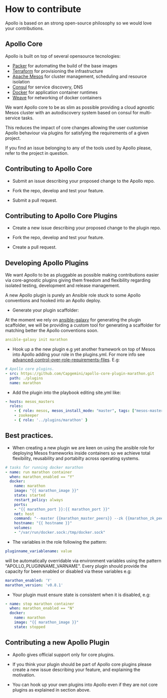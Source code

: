 How to contribute
=================

Apollo is based on an strong open-source philosophy so we would love your contributions.

## Apollo Core

Apollo is built on top of several opensource tecnologies:

* [Packer](https://packer.io) for automating the build of the base images
* [Terraform](https://www.terraform.io/) for provisioning the infrastructure
* [Apache Mesos](http://mesos.apache.org/) for cluster management, scheduling and resource isolation
* [Consul](http://consul.io) for service discovery, DNS
* [Docker](http://docker.io) for application container runtimes
* [Weave](https://github.com/zettio/weave) for networking of docker containers

We want Apollo core to be as slim as possible providing a cloud agnostic Mesos cluster with an autodiscovery system based on consul for multi-service tasks.

This reduces the impact of core changes allowing the user customise Apollo behaviour via plugins for satisfying the requirements of a given project.

If you find an issue belonging to any of the tools used by Apollo please, refer to the project in question.

## Contributing to Apollo Core

* Submit an issue describing your proposed change to the Apollo repo.

* Fork the repo, develop and test your feature.

* Submit a pull request.

## Contributing to Apollo Core Plugins

* Create a new issue describing your proposed change to the plugin repo.

* Fork the repo, develop and test your feature.

* Create a pull request.

## Developing Apollo Plugins

We want Apollo to be as pluggable as possible making contributions easier via core-agnostic plugins giving them freedom and flexibility regarding isolated testing, development and release management.

A new Apollo plugin is purely an Ansible role stuck to some Apollo conventions and hooked into an Apollo deploy.

* Generate your plugin scaffolder:

At the moment we rely on [ansible-galaxy](http://docs.ansible.com/galaxy.html) for generating the plugin scaffolder, we will be providing a custom tool for generating a scaffolder for matching better the Apollo conventions soon.

```yml
ansible-galaxy init marathon
```

* Hook up a the new plugin e.g yet another framework on top of Mesos into Apollo adding your role in the plugins.yml. For more info see [advanced-control-over-role-requirements-files](http://docs.ansible.com/galaxy.html#advanced-control-over-role-requirements-files). E.g:

```yml
# Apollo core plugins.
- src: https://github.com/Capgemini/apollo-core-plugin-marathon.git
  path: ./plugins
  name: marathon
```

* Add the plugin into the playbook editing site.yml like:

```yml
- hosts: mesos_masters
  roles:
    - { role: mesos, mesos_install_mode: "master", tags: ["mesos-master"] }
    - zookeeper
    - { role: '../plugins/marathon' }
```


## Best practices.

* When creating a new plugin we are keen on using the ansible role for deploying Mesos frameworks inside containers so we achieve total flexibility, reusability and portabilty across operating systems.

```yml
# tasks for running docker marathon
- name: run marathon container
  when: marathon_enabled == "Y"
  docker:
    name: marathon
    image: "{{ marathon_image }}"
    state: started
    restart_policy: always
    ports:
    - "{{ marathon_port }}:{{ marathon_port }}"
    net: host
    command: "--master {{marathon_master_peers}} --zk {{marathon_zk_peers}}"
    hostname: "{{ hostname }}"
    volumes:
    - "/var/run/docker.sock:/tmp/docker.sock"
```

* The variables in the role following the pattern:

```yml
pluginname_variablename: value
```

will be automatically overridable via environment variables using the pattern "APOLLO_PLUGINNAME_VARNAME". Every plugin should provide the capacity for been enabled or disabled via these variables e.g:

```yml
marathon_enabled: 'Y'
marathon_version: 'v0.8.1'
``` 

* Your plugin must ensure state is consistent when it is disabled, e.g:
```yml
- name: stop marathon container
  when: marathon_enabled == "N"
  docker:
    name: marathon
    image: "{{ marathon_image }}"
    state: stopped
```


## Contributing a new Apollo Plugin

* Apollo gives official support only for core plugins.

* If you think your plugin should be part of Apollo core plugins please create a new issue describing your feature, and explaining the motivation.

* You can hook up your own plugins into Apollo even if they are not core plugins as explained in section above.
